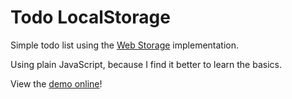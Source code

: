 Todo LocalStorage
=================

Simple todo list using the [Web Storage](http://www.w3.org/TR/webstorage/) implementation.

Using plain JavaScript, because I find it better to learn the basics.

View the [demo online](http://mickaelpham.github.io/todo-list-localstorage/)!
